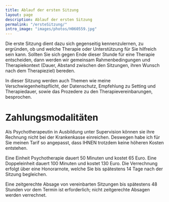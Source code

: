 ```yaml
---
title: Ablauf der ersten Sitzung
layout: page
description: Ablauf der ersten Sitzung
permalink: "/ersteSitzung/"
intro_image: "images/photos/H060559.jpg"
---
```


Die erste Sitzung dient dazu sich gegenseitig kennenzulernen, zu ergründen, ob und welche Therapie oder Unterstützung für Sie hilfreich sein kann. Sollten Sie sich gegen Ende dieser Stunde für eine Therapie entscheiden, dann werden wir gemeinsam Rahmenbedingungen und Therapiekontext (Dauer, Abstand zwischen den Sitzungen, ihren Wunsch nach dem Therapieziel) bereden.

In dieser Sitzung werden auch Themen wie meine Verschwiegenheitspflicht, der Datenschutz, Empfehlung zu Setting und Therapiedauer, sowie das Prozedere zu den Therapievereinbarungen, besprochen.

# Zahlungs&shy;modalitäten

Als Psychotherapeutin in Ausbildung unter Supervision können sie ihre Rechnung nicht bei der Krankenkasse einreichen. Deswegen habe ich für Sie meinen Tarif so angepasst, dass IHNEN trotzdem keine höheren Kosten entstehen.

Eine Einheit Psychotherapie dauert 50 Minuten und kostet 65 Euro. Eine Doppeleinheit dauert 100 Minuten und kostet 130 Euro. Die Verrechnung erfolgt über eine Honorarnote, welche Sie bis spätestens 14 Tage nach der Sitzung begleichen.

Eine zeitgerechte Absage von vereinbarten Sitzungen bis spätestens 48 Stunden vor dem Termin ist erforderlich; nicht zeitgerechte Absagen werden verrechnet.
